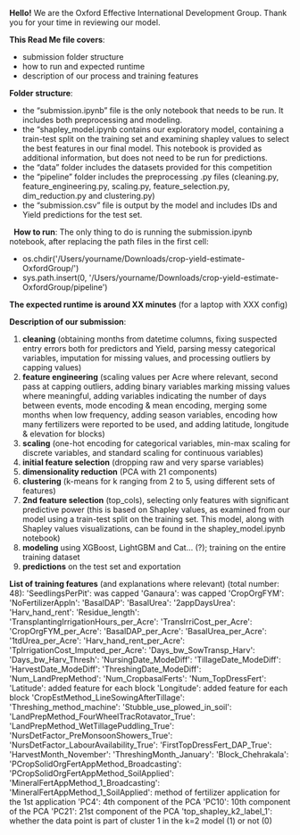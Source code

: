 **Hello!**
We are the Oxford Effective International Development Group. Thank you for your time in reviewing our model.


**This Read Me file covers**:
- submission folder structure
- how to run and expected runtime
- description of our process and training features


**Folder structure**:
- the “submission.ipynb” file is the only notebook that needs to be run. It includes both preprocessing and modeling.
- the “shapley_model.ipynb contains our exploratory model, containing a train-test split on the training set and examining shapley values to select the best features in our final model. This notebook is provided as additional information, but does not need to be run for predictions. 
- the “data” folder includes the datasets provided for this competition
- the “pipeline” folder includes the preprocessing .py files (cleaning.py, feature_engineering.py, scaling.py, feature_selection.py, dim_reduction.py and clustering.py)
- the “submission.csv” file is output by the model and includes IDs and Yield predictions for the test set.

&nbsp;
**How to run**:
The only thing to do is running the submission.ipynb notebook, after replacing the path files in the first cell:
- os.chdir('/Users/yourname/Downloads/crop-yield-estimate-OxfordGroup/')
- sys.path.insert(0, '/Users/yourname/Downloads/crop-yield-estimate-OxfordGroup/pipeline')

**The expected runtime is around XX minutes** (for a laptop with XXX config)


**Description of our submission**: 
1) **cleaning** (obtaining months from datetime columns, fixing suspected entry errors both for predictors and Yield, parsing messy categorical variables, imputation for missing values, and processing outliers by capping values) 
2) **feature engineering** (scaling values per Acre where relevant, second pass at capping outliers, adding binary variables marking missing values where meaningful, adding variables indicating the number of days between events, mode encoding & mean encoding, merging some months when low frequency, adding season variables, encoding how many fertilizers were reported to be used, and adding latitude, longitude & elevation for blocks)
3) **scaling** (one-hot encoding for categorical variables, min-max scaling for discrete variables, and standard scaling for continuous variables)
4) **initial feature selection** (dropping raw and very sparse variables)
5) **dimensionality reduction** (PCA with 21 components)
6) **clustering** (k-means for k ranging from 2 to 5, using different sets of features)
7) **2nd feature selection** (top_cols), selecting only features with significant predictive power (this is based on Shapley values, as examined from our model using a train-test split on the training set. This model, along with Shapley values visualizations, can be found in the shapley_model.ipynb notebook)
8) **modeling** using XGBoost, LightGBM and Cat… (?); training on the entire training dataset
9) **predictions** on the test set and exportation


**List of training features** (and explanations where relevant) (total number: 48):
'SeedlingsPerPit': was capped
'Ganaura': was capped
'CropOrgFYM':
'NoFertilizerAppln':
'BasalDAP':
'BasalUrea':
'2appDaysUrea':
'Harv_hand_rent':
'Residue_length':
'TransplantingIrrigationHours_per_Acre':
'TransIrriCost_per_Acre':   
'CropOrgFYM_per_Acre':
'BasalDAP_per_Acre':
'BasalUrea_per_Acre':
'1tdUrea_per_Acre':
'Harv_hand_rent_per_Acre':
'TpIrrigationCost_Imputed_per_Acre':
'Days_bw_SowTransp_Harv':
'Days_bw_Harv_Thresh':
'NursingDate_ModeDiff':
'TillageDate_ModeDiff':
'HarvestDate_ModeDiff':
'ThreshingDate_ModeDiff':
'Num_LandPrepMethod':
'Num_CropbasalFerts':
'Num_TopDressFert':
'Latitude': added feature for each block
'Longitude': added feature for each block
'CropEstMethod_LineSowingAfterTillage':
'Threshing_method_machine':
'Stubble_use_plowed_in_soil':
'LandPrepMethod_FourWheelTracRotavator_True':
'LandPrepMethod_WetTillagePuddling_True':
'NursDetFactor_PreMonsoonShowers_True':
'NursDetFactor_LabourAvailability_True':
'FirstTopDressFert_DAP_True':
'HarvestMonth_November':
'ThreshingMonth_January':
'Block_Chehrakala':
'PCropSolidOrgFertAppMethod_Broadcasting':
'PCropSolidOrgFertAppMethod_SoilApplied':
'MineralFertAppMethod_1_Broadcasting': 
'MineralFertAppMethod_1_SoilApplied': method of fertilizer application for the 1st application
'PC4': 4th component of the PCA
'PC10': 10th component of the PCA
'PC21': 21st component of the PCA
'top_shapley_k2_label_1': whether the data point is part of cluster 1 in the k=2 model (1) or not (0)
